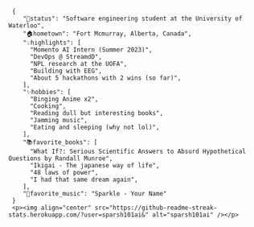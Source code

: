   
     {
        "💼status": "Software engineering student at the University of Waterloo",
        "🏠hometown": "Fort Mcmurray, Alberta, Canada",
        "💡highlights": [
          "Momento AI Intern (Summer 2023)",
          "DevOps @ StreamdD",
          "NPL research at the UOFA", 
          "Building with EEG",
          "About 5 hackathons with 2 wins (so far)",
        ],
        "✨hobbies": [
          "Binging Anime x2",
          "Cooking",
          "Reading dull but interesting books",
          "Jamming music",
          "Eating and sleeping (why not lol)",
        ],
        "📚favorite_books": [
          "What If?: Serious Scientific Answers to Absurd Hypothetical Questions by Randall Munroe",
          "Ikigai - The japanese way of life",
          "48 laws of power",
          "I had that same dream again",
        ],
        "🎵favorite_music": "Sparkle - Your Name"
     }
     <p><img align="center" src="https://github-readme-streak-stats.herokuapp.com/?user=sparsh101ai&" alt="sparsh101ai" /></p>
  
